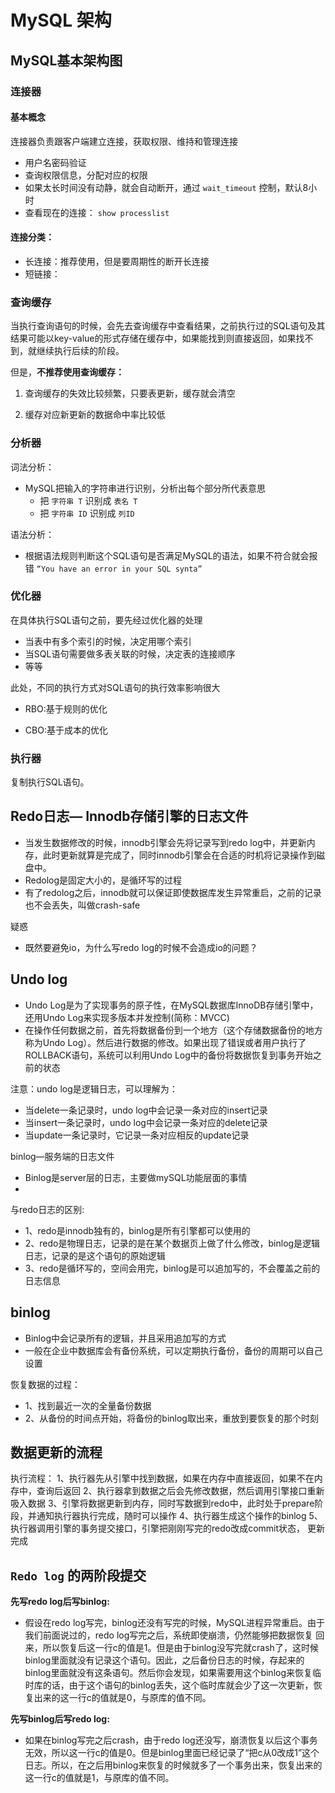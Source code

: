 # MySQL 架构

## MySQL基本架构图







### 连接器

#### 基本概念

连接器负责跟客户端建立连接，获取权限、维持和管理连接

- 用户名密码验证
- 查询权限信息，分配对应的权限
- 如果太长时间没有动静，就会自动断开，通过 `wait_timeout` 控制，默认8小时
- 查看现在的连接： `show processlist` 



#### 连接分类：

- 长连接：推荐使用，但是要周期性的断开长连接
- 短链接：



### 查询缓存

当执行查询语句的时候，会先去查询缓存中查看结果，之前执行过的SQL语句及其结果可能以key-value的形式存储在缓存中，如果能找到则直接返回，如果找不到，就继续执行后续的阶段。

但是，**不推荐使用查询缓存：**

1. 查询缓存的失效比较频繁，只要表更新，缓存就会清空

2. 缓存对应新更新的数据命中率比较低



### 分析器

词法分析：

- MySQL把输入的字符串进行识别，分析出每个部分所代表意思
    - 把 `字符串 T` 识别成 `表名 T`
    - 把 `字符串 ID` 识别成 `列ID`

语法分析：

- 根据语法规则判断这个SQL语句是否满足MySQL的语法，如果不符合就会报错 `“You have an error in your SQL synta”`



### 优化器

在具体执行SQL语句之前，要先经过优化器的处理

- 当表中有多个索引的时候，决定用哪个索引
- 当SQL语句需要做多表关联的时候，决定表的连接顺序
- 等等

此处，不同的执行方式对SQL语句的执行效率影响很大

- RBO:基于规则的优化

- CBO:基于成本的优化



### 执行器

复制执行SQL语句。









## Redo日志— Innodb存储引擎的日志文件

- 当发生数据修改的时候，innodb引擎会先将记录写到redo log中，并更新内存，此时更新就算是完成了，同时innodb引擎会在合适的时机将记录操作到磁盘中。
- Redolog是固定大小的，是循环写的过程
- 有了redolog之后，innodb就可以保证即使数据库发生异常重启，之前的记录也不会丢失，叫做crash-safe



疑惑

- 既然要避免io，为什么写redo log的时候不会造成io的问题？



## Undo log

- Undo Log是为了实现事务的原子性，在MySQL数据库InnoDB存储引擎中，还用Undo Log来实现多版本并发控制(简称：MVCC)
- 在操作任何数据之前，首先将数据备份到一个地方（这个存储数据备份的地方称为Undo Log）。然后进行数据的修改。如果出现了错误或者用户执行了ROLLBACK语句，系统可以利用Undo Log中的备份将数据恢复到事务开始之前的状态



注意：undo log是逻辑日志，可以理解为：

- 当delete一条记录时，undo log中会记录一条对应的insert记录
- 当insert一条记录时，undo log中会记录一条对应的delete记录
- 当update一条记录时，它记录一条对应相反的update记录



binlog—服务端的日志文件

- Binlog是server层的日志，主要做mySQL功能层面的事情
- 

与redo日志的区别:

- 1、redo是innodb独有的，binlog是所有引擎都可以使用的
- 2、redo是物理日志，记录的是在某个数据页上做了什么修改，binlog是逻辑日志，记录的是这个语句的原始逻辑
- 3、redo是循环写的，空间会用完，binlog是可以追加写的，不会覆盖之前的日志信息



## binlog

- Binlog中会记录所有的逻辑，并且采用追加写的方式
- 一般在企业中数据库会有备份系统，可以定期执行备份，备份的周期可以自己设置



恢复数据的过程：

- 1、找到最近一次的全量备份数据
- 2、从备份的时间点开始，将备份的binlog取出来，重放到要恢复的那个时刻



## 数据更新的流程

执行流程：
1、执行器先从引擎中找到数据，如果在内存中直接返回，如果不在内存中，查询后返回
2、执行器拿到数据之后会先修改数据，然后调用引擎接口重新吸入数据
3、引擎将数据更新到内存，同时写数据到redo中，此时处于prepare阶段，并通知执行器执行完成，随时可以操作
4、执行器生成这个操作的binlog
5、执行器调用引擎的事务提交接口，引擎把刚刚写完的redo改成commit状态，
更新完成



## `Redo log` 的两阶段提交

**先写redo log后写binlog:**

- 假设在redo log写完，binlog还没有写完的时候，MySQL进程异常重启。由于我们前面说过的，redo log写完之后，系统即使崩溃，仍然能够把数据恢复
回来，所以恢复后这一行c的值是1。但是由于binlog没写完就crash了，这时候binlog里面就没有记录这个语句。因此，之后备份日志的时候，存起来的binlog里面就没有这条语句。然后你会发现，如果需要用这个binlog来恢复临时库的话，由于这个语句的binlog丢失，这个临时库就会少了这一次更新，恢复出来的这一行c的值就是0，与原库的值不同。

**先写binlog后写redo log:**

- 如果在binlog写完之后crash，由于redo log还没写，崩溃恢复以后这个事务无效，所以这一行c的值是0。但是binlog里面已经记录了“把c从0改成1”这个日志。所以，在之后用binlog来恢复的时候就多了一个事务出来，恢复出来的这一行c的值就是1，与原库的值不同。
